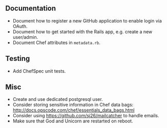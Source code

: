 Documentation
-------------

* Document how to register a new GitHub application to enable login via OAuth.
* Document how to get started with the Rails app, e.g. create a new user/admin.
* Document Chef attributes in `metadata.rb`.

Testing
-------

* Add ChefSpec unit tests.

Misc
----

* Create and use dedicated postgresql user.
* Consider storing sensitive information in Chef data bags:
  http://docs.opscode.com/chef/essentials_data_bags.html
* Consider using https://github.com/sj26/mailcatcher to handle emails.
* Make sure that God and Unicorn are restarted on reboot.
